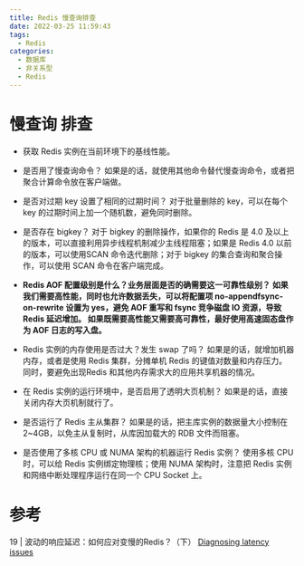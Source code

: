 ```yaml
---
title: Redis 慢查询排查
date: 2022-03-25 11:59:43
tags:
  - Redis
categories: 
  - 数据库
  - 非关系型
  - Redis
---
```


<p></p>
<!-- more -->


# 慢查询 排查
- 获取 Redis 实例在当前环境下的基线性能。

- 是否用了慢查询命令？
  如果是的话，就使用其他命令替代慢查询命令，或者把聚合计算命令放在客户端做。

- 是否对过期 key 设置了相同的过期时间？
  对于批量删除的 key，可以在每个 key 的过期时间上加一个随机数，避免同时删除。

- 是否存在 bigkey？ 
  对于 bigkey 的删除操作，如果你的 Redis 是 4.0 及以上的版本，可以直接利用异步线程机制减少主线程阻塞；如果是 Redis 4.0 以前的版本，可以使用SCAN 命令迭代删除；对于 bigkey 的集合查询和聚合操作，可以使用 SCAN 命令在客户端完成。

- **Redis AOF 配置级别是什么？业务层面是否的确需要这一可靠性级别？**
  **如果我们需要高性能，同时也允许数据丢失，可以将配置项 no-appendfsync-on-rewrite 设置为  yes，避免 AOF 重写和 fsync 竞争磁盘 IO 资源，导致 Redis 延迟增加。
  如果既需要高性能又需要高可靠性，最好使用高速固态盘作为 AOF 日志的写入盘。**

- Redis 实例的内存使用是否过大？发生 swap 了吗？
  如果是的话，就增加机器内存，或者是使用 Redis 集群，分摊单机 Redis 的键值对数量和内存压力。同时，要避免出现Redis 和其他内存需求大的应用共享机器的情况。

- 在 Redis 实例的运行环境中，是否启用了透明大页机制？
  如果是的话，直接关闭内存大页机制就行了。

- 是否运行了 Redis 主从集群？
  如果是的话，把主库实例的数据量大小控制在 2~4GB，以免主从复制时，从库因加载大的 RDB 文件而阻塞。

- 是否使用了多核 CPU 或 NUMA 架构的机器运行 Redis 实例？
  使用多核 CPU 时，可以给 Redis 实例绑定物理核；使用 NUMA 架构时，注意把 Redis 实例和网络中断处理程序运行在同一个 CPU Socket 上。


# 参考
19 | 波动的响应延迟：如何应对变慢的Redis？（下）
[Diagnosing latency issues](https://redis.io/topics/latency) 